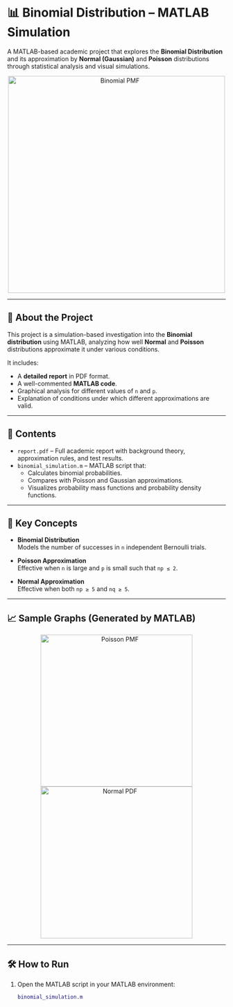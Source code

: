 # 📊 Binomial Distribution – MATLAB Simulation

A MATLAB-based academic project that explores the **Binomial Distribution** and its approximation by **Normal (Gaussian)** and **Poisson** distributions through statistical analysis and visual simulations.

<p align="center">
  <img src="https://upload.wikimedia.org/wikipedia/commons/thumb/7/75/Binomial_distribution_p=0.5.svg/800px-Binomial_distribution_p=0.5.svg.png" alt="Binomial PMF" width="500"/>
</p>

---

## 🧠 About the Project

This project is a simulation-based investigation into the **Binomial distribution** using MATLAB, analyzing how well **Normal** and **Poisson** distributions approximate it under various conditions.

It includes:
- A **detailed report** in PDF format.
- A well-commented **MATLAB code**.
- Graphical analysis for different values of `n` and `p`.
- Explanation of conditions under which different approximations are valid.

---

## 📄 Contents

- `report.pdf` – Full academic report with background theory, approximation rules, and test results.
- `binomial_simulation.m` – MATLAB script that:
  - Calculates binomial probabilities.
  - Compares with Poisson and Gaussian approximations.
  - Visualizes probability mass functions and probability density functions.

---

## 🔬 Key Concepts

- **Binomial Distribution**  
  Models the number of successes in `n` independent Bernoulli trials.

- **Poisson Approximation**  
  Effective when `n` is large and `p` is small such that `np ≤ 2`.

- **Normal Approximation**  
  Effective when both `np ≥ 5` and `nq ≥ 5`.

---

## 📈 Sample Graphs (Generated by MATLAB)

<p align="center">
  <img src="https://upload.wikimedia.org/wikipedia/commons/thumb/8/8c/Poisson_pmf.svg/800px-Poisson_pmf.svg.png" alt="Poisson PMF" width="350"/>
  <img src="https://upload.wikimedia.org/wikipedia/commons/thumb/e/e7/Normal_Distribution_PDF.svg/640px-Normal_Distribution_PDF.svg.png" alt="Normal PDF" width="350"/>
</p>

---

## 🛠️ How to Run

1. Open the MATLAB script in your MATLAB environment:
   ```matlab
   binomial_simulation.m
